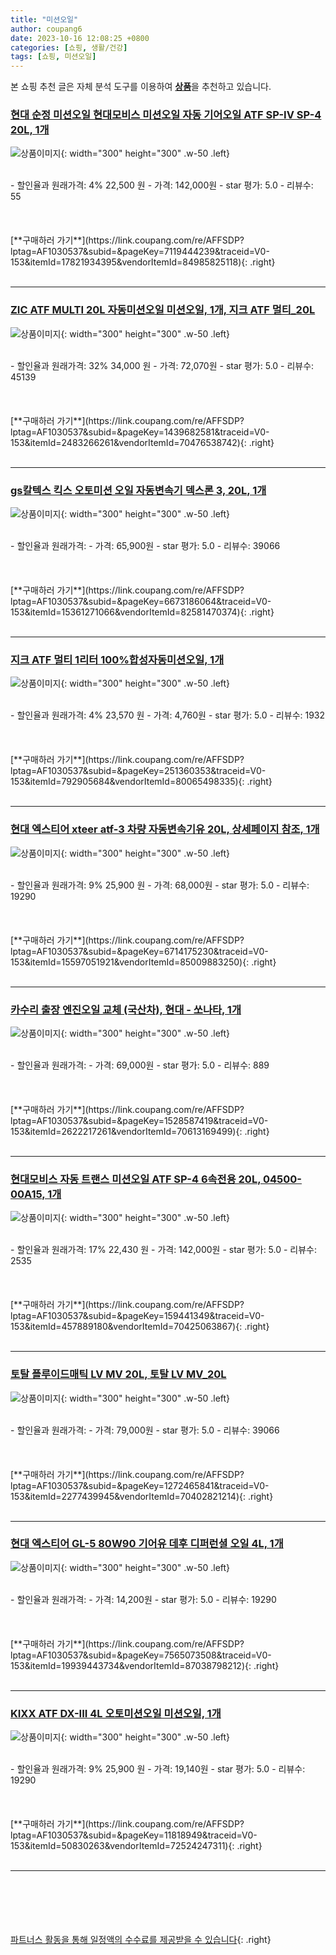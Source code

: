 ```yaml
---
title: "미션오일"
author: coupang6
date: 2023-10-16 12:08:25 +0800
categories: [쇼핑, 생활/건강]
tags: [쇼핑, 미션오일]
---
```


본 쇼핑 추천 글은 자체 분석 도구를 이용하여 [**상품**](https://link.coupang.com/a/bao1ui)을 추천하고 있습니다.

### [현대 순정 미션오일 현대모비스 미션오일 자동 기어오일 ATF SP-IV SP-4 20L, 1개](https://link.coupang.com/re/AFFSDP?lptag=AF1030537&subid=&pageKey=7119444239&traceid=V0-153&itemId=17821934395&vendorItemId=84985825118)

![상품이미지](https://thumbnail8.coupangcdn.com/thumbnails/remote/230x230ex/image/vendor_inventory/75ec/8fc1add7327f66d81b4d0bb6ade3dd48f2bfb0375c717376b984828f15c1.png){: width="300" height="300" .w-50 .left}


<br>
- 할인율과 원래가격: 4%  22,500   원
- 가격: 142,000원
- star 평가: 5.0
- 리뷰수: 55
<br>
<br>
<br>
<br>
[**구매하러 가기**](https://link.coupang.com/re/AFFSDP?lptag=AF1030537&subid=&pageKey=7119444239&traceid=V0-153&itemId=17821934395&vendorItemId=84985825118){: .right}
<br>
<br>

---

### [ZIC ATF MULTI 20L 자동미션오일 미션오일, 1개, 지크 ATF 멀티_20L](https://link.coupang.com/re/AFFSDP?lptag=AF1030537&subid=&pageKey=1439682581&traceid=V0-153&itemId=2483266261&vendorItemId=70476538742)

![상품이미지](https://thumbnail7.coupangcdn.com/thumbnails/remote/230x230ex/image/vendor_inventory/fdd2/23b020f266fe9c855b551552243eb0ed29bed75ebaee0e2c69e88ed4d96e.jpg){: width="300" height="300" .w-50 .left}


<br>
- 할인율과 원래가격: 32%  34,000   원
- 가격: 72,070원
- star 평가: 5.0
- 리뷰수: 45139
<br>
<br>
<br>
<br>
[**구매하러 가기**](https://link.coupang.com/re/AFFSDP?lptag=AF1030537&subid=&pageKey=1439682581&traceid=V0-153&itemId=2483266261&vendorItemId=70476538742){: .right}
<br>
<br>

---

### [gs칼텍스 킥스 오토미션 오일 자동변속기 덱스론 3, 20L, 1개](https://link.coupang.com/re/AFFSDP?lptag=AF1030537&subid=&pageKey=6673186064&traceid=V0-153&itemId=15361271066&vendorItemId=82581470374)

![상품이미지](https://thumbnail9.coupangcdn.com/thumbnails/remote/230x230ex/image/vendor_inventory/0d18/514a2e75cb78f25ce89a225de7b6aaa1aef907cf869e5a297a9963cc3725.JPG){: width="300" height="300" .w-50 .left}


<br>
- 할인율과 원래가격: 
- 가격: 65,900원
- star 평가: 5.0
- 리뷰수: 39066
<br>
<br>
<br>
<br>
[**구매하러 가기**](https://link.coupang.com/re/AFFSDP?lptag=AF1030537&subid=&pageKey=6673186064&traceid=V0-153&itemId=15361271066&vendorItemId=82581470374){: .right}
<br>
<br>

---

### [지크 ATF 멀티 1리터 100%합성자동미션오일, 1개](https://link.coupang.com/re/AFFSDP?lptag=AF1030537&subid=&pageKey=251360353&traceid=V0-153&itemId=792905684&vendorItemId=80065498335)

![상품이미지](https://thumbnail10.coupangcdn.com/thumbnails/remote/230x230ex/image/vendor_inventory/a362/e1f0e1a1bb20550c032f6b64954b950e03db96a1f8f20bbdd034bbf8d6fa.jpg){: width="300" height="300" .w-50 .left}


<br>
- 할인율과 원래가격: 4%  23,570   원
- 가격: 4,760원
- star 평가: 5.0
- 리뷰수: 1932
<br>
<br>
<br>
<br>
[**구매하러 가기**](https://link.coupang.com/re/AFFSDP?lptag=AF1030537&subid=&pageKey=251360353&traceid=V0-153&itemId=792905684&vendorItemId=80065498335){: .right}
<br>
<br>

---

### [현대 엑스티어 xteer atf-3 차량 자동변속기유 20L, 상세페이지 참조, 1개](https://link.coupang.com/re/AFFSDP?lptag=AF1030537&subid=&pageKey=6714175230&traceid=V0-153&itemId=15597051921&vendorItemId=85009883250)

![상품이미지](https://thumbnail9.coupangcdn.com/thumbnails/remote/230x230ex/image/vendor_inventory/2a41/8db96a1cbe53795551ba0d5d8a6ce93cff800ae95f5acb71332f6247de1f.jpg){: width="300" height="300" .w-50 .left}


<br>
- 할인율과 원래가격: 9%  25,900   원
- 가격: 68,000원
- star 평가: 5.0
- 리뷰수: 19290
<br>
<br>
<br>
<br>
[**구매하러 가기**](https://link.coupang.com/re/AFFSDP?lptag=AF1030537&subid=&pageKey=6714175230&traceid=V0-153&itemId=15597051921&vendorItemId=85009883250){: .right}
<br>
<br>

---

### [카수리 출장 엔진오일 교체 (국산차), 현대 - 쏘나타, 1개](https://link.coupang.com/re/AFFSDP?lptag=AF1030537&subid=&pageKey=1528587419&traceid=V0-153&itemId=2622217261&vendorItemId=70613169499)

![상품이미지](https://thumbnail9.coupangcdn.com/thumbnails/remote/230x230ex/image/vendor_inventory/51fa/514f389b3fa7542f5903557097494b37ac952617d27fb09c679057c4ff24.jpg){: width="300" height="300" .w-50 .left}


<br>
- 할인율과 원래가격: 
- 가격: 69,000원
- star 평가: 5.0
- 리뷰수: 889
<br>
<br>
<br>
<br>
[**구매하러 가기**](https://link.coupang.com/re/AFFSDP?lptag=AF1030537&subid=&pageKey=1528587419&traceid=V0-153&itemId=2622217261&vendorItemId=70613169499){: .right}
<br>
<br>

---

### [현대모비스 자동 트랜스 미션오일 ATF SP-4 6속전용 20L, 04500-00A15, 1개](https://link.coupang.com/re/AFFSDP?lptag=AF1030537&subid=&pageKey=159441349&traceid=V0-153&itemId=457889180&vendorItemId=70425063867)

![상품이미지](https://thumbnail6.coupangcdn.com/thumbnails/remote/230x230ex/image/vendor_inventory/c5c5/c2d59efcc78db690eb5e47ed5f0852f431a9512b4ccde50155473221abda.jpg){: width="300" height="300" .w-50 .left}


<br>
- 할인율과 원래가격: 17%  22,430   원
- 가격: 142,000원
- star 평가: 5.0
- 리뷰수: 2535
<br>
<br>
<br>
<br>
[**구매하러 가기**](https://link.coupang.com/re/AFFSDP?lptag=AF1030537&subid=&pageKey=159441349&traceid=V0-153&itemId=457889180&vendorItemId=70425063867){: .right}
<br>
<br>

---

### [토탈 플루이드매틱 LV MV 20L, 토탈 LV MV_20L](https://link.coupang.com/re/AFFSDP?lptag=AF1030537&subid=&pageKey=1272465841&traceid=V0-153&itemId=2277439945&vendorItemId=70402821214)

![상품이미지](https://thumbnail10.coupangcdn.com/thumbnails/remote/230x230ex/image/vendor_inventory/7c5f/7bb6081326fd224c667e6fe635a152f70c538db818ad26fd2412d8406f63.jpg){: width="300" height="300" .w-50 .left}


<br>
- 할인율과 원래가격: 
- 가격: 79,000원
- star 평가: 5.0
- 리뷰수: 39066
<br>
<br>
<br>
<br>
[**구매하러 가기**](https://link.coupang.com/re/AFFSDP?lptag=AF1030537&subid=&pageKey=1272465841&traceid=V0-153&itemId=2277439945&vendorItemId=70402821214){: .right}
<br>
<br>

---

### [현대 엑스티어 GL-5 80W90 기어유 데후 디퍼런셜 오일 4L, 1개](https://link.coupang.com/re/AFFSDP?lptag=AF1030537&subid=&pageKey=7565073508&traceid=V0-153&itemId=19939443734&vendorItemId=87038798212)

![상품이미지](https://thumbnail6.coupangcdn.com/thumbnails/remote/230x230ex/image/vendor_inventory/9052/80a20afb67f8f4b525f9cf28d229cfbc07d9c5167440013d3ca74bc94d3a.png){: width="300" height="300" .w-50 .left}


<br>
- 할인율과 원래가격: 
- 가격: 14,200원
- star 평가: 5.0
- 리뷰수: 19290
<br>
<br>
<br>
<br>
[**구매하러 가기**](https://link.coupang.com/re/AFFSDP?lptag=AF1030537&subid=&pageKey=7565073508&traceid=V0-153&itemId=19939443734&vendorItemId=87038798212){: .right}
<br>
<br>

---

### [KIXX ATF DX-III 4L 오토미션오일 미션오일, 1개](https://link.coupang.com/re/AFFSDP?lptag=AF1030537&subid=&pageKey=11818949&traceid=V0-153&itemId=50830263&vendorItemId=72524247311)

![상품이미지](https://thumbnail8.coupangcdn.com/thumbnails/remote/230x230ex/image/vendor_inventory/3f3d/ebd492f1b3cfbfc692baffc26320911bac98f62a29c72e222b90e978887c.jpg){: width="300" height="300" .w-50 .left}


<br>
- 할인율과 원래가격: 9%  25,900   원
- 가격: 19,140원
- star 평가: 5.0
- 리뷰수: 19290
<br>
<br>
<br>
<br>
[**구매하러 가기**](https://link.coupang.com/re/AFFSDP?lptag=AF1030537&subid=&pageKey=11818949&traceid=V0-153&itemId=50830263&vendorItemId=72524247311){: .right}
<br>
<br>

---
<br><br><br><br><br> [파트너스 활동을 통해 일정액의 수수료를 제공받을 수 있습니다](https://link.coupang.com/a/bao1ui){: .right}